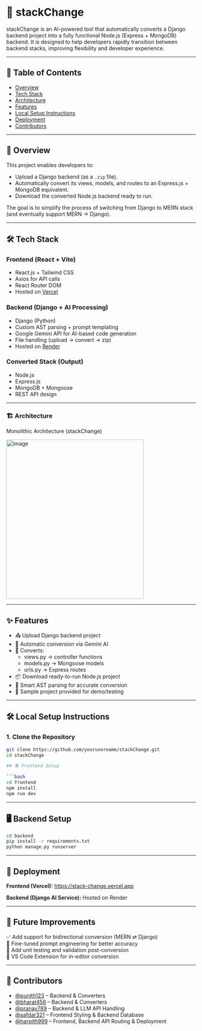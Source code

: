# 🚀 stackChange

stackChange is an AI-powered tool that automatically converts a Django backend project into a fully functional Node.js (Express + MongoDB) backend. It is designed to help developers rapidly transition between backend stacks, improving flexibility and developer experience.

---

## 📌 Table of Contents

- [Overview](#overview)
- [Tech Stack](#tech-stack)
- [Architecture](#architecture)
- [Features](#features)
- [Local Setup Instructions](#local-setup-instructions)
- [Deployment](#deployment)
- [Contributors](#contributors)

---

## 🧩 Overview

This project enables developers to:

- Upload a Django backend (as a `.zip` file).
- Automatically convert its views, models, and routes to an Express.js + MongoDB equivalent.
- Download the converted Node.js backend ready to run.

The goal is to simplify the process of switching from Django to MERN stack (and eventually support MERN → Django).

---

## 🛠️ Tech Stack

### Frontend (React + Vite)

- React.js + Tailwind CSS
- Axios for API calls
- React Router DOM
- Hosted on [Vercel](https://vercel.com)

### Backend (Django + AI Processing)

- Django (Python)
- Custom AST parsing + prompt templating
- Google Gemini API for AI-based code generation
- File handling (upload → convert → zip)
- Hosted on [Render](https://render.com)

### Converted Stack (Output)

- Node.js
- Express.js
- MongoDB + Mongoose
- REST API design

---

### 🏗️ Architecture
Monolithic Architecture (stackChange)

<img width="365" height="423" alt="image" src="https://github.com/user-attachments/assets/e5939d25-2286-4f4c-ab9c-2d06d20fff12" />


---

## ✨ Features

- 📤 Upload Django backend project
- 🤖 Automatic conversion via Gemini AI
- 🔁 Converts:
  - views.py → controller functions
  - models.py → Mongoose models
  - urls.py → Express routes
- 📦 Download ready-to-run Node.js project
- 🧠 Smart AST parsing for accurate conversion
- 🧪 Sample project provided for demo/testing

---

## 🛠️ Local Setup Instructions

### 1. Clone the Repository

```bash
git clone https://github.com/yourusername/stackChange.git
cd stackChange

## 🛠 Frontend Setup

```bash
cd frontend
npm install
npm run dev
```

---

## 🖥️ Backend Setup

```bash
cd backend
pip install -r requirements.txt
python manage.py runserver
```

---

## 🚀 Deployment

**Frontend (Vercel):** https://stack-change.vercel.app 

**Backend (Django AI Service):** Hosted on Render  

---

## 🌟 Future Improvements

✅ Add support for bidirectional conversion (MERN ⇄ Django)  
🧠 Fine-tuned prompt engineering for better accuracy  
🧪 Add unit testing and validation post-conversion  
🧩 VS Code Extension for in-editor conversion  

---

## 👥 Contributors

- [@punith123](https://github.com/punithchavan) – Backend & Converters
- [@bharat456](https://github.com/BharatVarma007) – Backend & Converters
- [@pranav789](https://github.com/ypranav17) – Backend & LLM API Handling
- [@safdar321](https://github.com/safdar-hussain1) – Frontend Styling & Backend Database
- [@harpith999](https://github.com/harpith) – Frontend, Backend API Routing & Deployment

